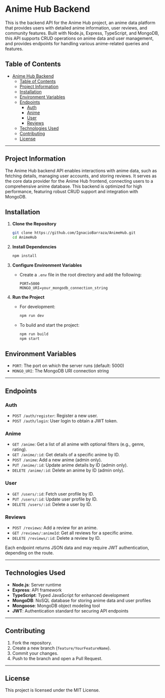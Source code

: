 # Anime Hub Backend

This is the backend API for the Anime Hub project, an anime data platform that provides users with detailed anime information, user reviews, and community features. Built with Node.js, Express, TypeScript, and MongoDB, this API supports CRUD operations on anime data and user management, and provides endpoints for handling various anime-related queries and features.

## Table of Contents
- [Anime Hub Backend](#anime-hub-backend)
  - [Table of Contents](#table-of-contents)
  - [Project Information](#project-information)
  - [Installation](#installation)
  - [Environment Variables](#environment-variables)
  - [Endpoints](#endpoints)
    - [Auth](#auth)
    - [Anime](#anime)
    - [User](#user)
    - [Reviews](#reviews)
  - [Technologies Used](#technologies-used)
  - [Contributing](#contributing)
  - [License](#license)

---

## Project Information

The Anime Hub backend API enables interactions with anime data, such as fetching details, managing user accounts, and storing reviews. It serves as the core data provider for the Anime Hub frontend, connecting users to a comprehensive anime database. This backend is optimized for high performance, featuring robust CRUD support and integration with MongoDB.

## Installation

1. **Clone the Repository**
   ```bash
   git clone https://github.com/IgnacioBarraza/AnimeHub.git
   cd AnimeHub
   ```

2. **Install Dependencies**
   ```bash
   npm install
   ```

3. **Configure Environment Variables**
   - Create a `.env` file in the root directory and add the following:
     ```plaintext
     PORT=5000
     MONGO_URI=your_mongodb_connection_string
     ```

4. **Run the Project**
   - For development:
     ```bash
     npm run dev
     ```
   - To build and start the project:
     ```bash
     npm run build
     npm start
     ```

## Environment Variables

- `PORT`: The port on which the server runs (default: 5000)
- `MONGO_URI`: The MongoDB URI connection string

---

## Endpoints

### Auth
- `POST /auth/register`: Register a new user.
- `POST /auth/login`: User login to obtain a JWT token.

### Anime
- `GET /anime`: Get a list of all anime with optional filters (e.g., genre, rating).
- `GET /anime/:id`: Get details of a specific anime by ID.
- `POST /anime`: Add a new anime (admin only).
- `PUT /anime/:id`: Update anime details by ID (admin only).
- `DELETE /anime/:id`: Delete an anime by ID (admin only).

### User
- `GET /users/:id`: Fetch user profile by ID.
- `PUT /users/:id`: Update user profile by ID.
- `DELETE /users/:id`: Delete a user by ID.

### Reviews
- `POST /reviews`: Add a review for an anime.
- `GET /reviews/:animeId`: Get all reviews for a specific anime.
- `DELETE /reviews/:id`: Delete a review by ID.

Each endpoint returns JSON data and may require JWT authentication, depending on the route.

---

## Technologies Used

- **Node.js**: Server runtime
- **Express**: API framework
- **TypeScript**: Typed JavaScript for enhanced development
- **MongoDB**: NoSQL database for storing anime data and user profiles
- **Mongoose**: MongoDB object modeling tool
- **JWT**: Authentication standard for securing API endpoints

---

## Contributing

1. Fork the repository.
2. Create a new branch (`feature/YourFeatureName`).
3. Commit your changes.
4. Push to the branch and open a Pull Request.

---

## License

This project is licensed under the MIT License.